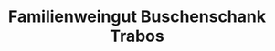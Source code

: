 ---
title: "Familienweingut Buschenschank Trabos"
url: /gamlitz/familienweingut-buschenschank-trabos/
shop: Wein
---